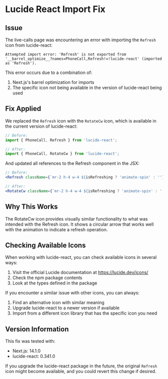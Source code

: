 # Lucide React Import Fix

## Issue

The live-calls page was encountering an error with importing the `Refresh` icon from lucide-react:

```
Attempted import error: 'Refresh' is not exported from '__barrel_optimize__?names=PhoneCall,Refresh!=!lucide-react' (imported as 'Refresh').
```

This error occurs due to a combination of:
1. Next.js's barrel optimization for imports
2. The specific icon not being available in the version of lucide-react being used

## Fix Applied

We replaced the `Refresh` icon with the `RotateCw` icon, which is available in the current version of lucide-react:

```javascript
// Before:
import { PhoneCall, Refresh } from 'lucide-react';

// After:
import { PhoneCall, RotateCw } from 'lucide-react';
```

And updated all references to the Refresh component in the JSX:

```jsx
// Before:
<Refresh className={`mr-2 h-4 w-4 ${isRefreshing ? 'animate-spin' : ''}`} />

// After:
<RotateCw className={`mr-2 h-4 w-4 ${isRefreshing ? 'animate-spin' : ''}`} />
```

## Why This Works

The RotateCw icon provides visually similar functionality to what was intended with the Refresh icon. It shows a circular arrow that works well with the animation to indicate a refresh operation.

## Checking Available Icons

When working with lucide-react, you can check available icons in several ways:

1. Visit the official Lucide documentation at https://lucide.dev/icons/
2. Check the npm package contents
3. Look at the types defined in the package

If you encounter a similar issue with other icons, you can always:
1. Find an alternative icon with similar meaning
2. Upgrade lucide-react to a newer version if available
3. Import from a different icon library that has the specific icon you need

## Version Information

This fix was tested with:
- Next.js: 14.1.0
- lucide-react: 0.341.0

If you upgrade the lucide-react package in the future, the original `Refresh` icon might become available, and you could revert this change if desired.
